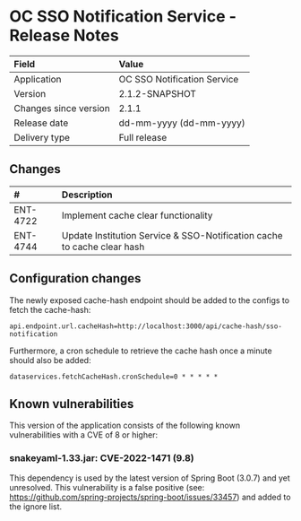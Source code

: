 # OC SSO Notification Service - Release Notes

| Field                     | Value                       |
|:--------------------------|:----------------------------|
| Application               | OC SSO Notification Service |
| Version                   | 2.1.2-SNAPSHOT              |
| Changes since version     | 2.1.1                       |
| Release date              | dd-mm-yyyy (dd-mm-yyyy)     |
| Delivery type             | Full release                |

## Changes
<!-- Please note only the stories should be added. -->

| #        | Description                                                             |
|:---------|:------------------------------------------------------------------------|
| ENT-4722 | Implement cache clear functionality                                     |
| ENT-4744 | Update Institution Service & SSO-Notification cache to cache clear hash |


## Configuration changes

The newly exposed cache-hash endpoint should be added to the configs to fetch the cache-hash:

    api.endpoint.url.cacheHash=http://localhost:3000/api/cache-hash/sso-notification

Furthermore, a cron schedule to retrieve the cache hash once a minute should also be added:

    dataservices.fetchCacheHash.cronSchedule=0 * * * * *

## Known vulnerabilities

This version of the application consists of the following known vulnerabilities with a CVE of 8 or higher:

### snakeyaml-1.33.jar: CVE-2022-1471 (9.8)

This dependency is used by the latest version of Spring Boot (3.0.7) and yet unresolved. This vulnerability is a false
positive (see: https://github.com/spring-projects/spring-boot/issues/33457) and added to the ignore list.
